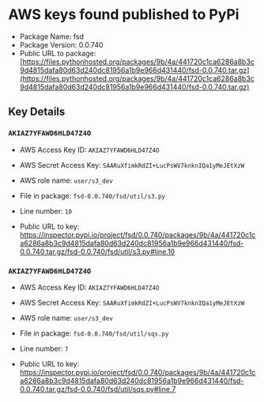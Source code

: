 # AWS keys found published to PyPi

* Package Name: fsd
* Package Version: 0.0.740
* Public URL to package: [https://files.pythonhosted.org/packages/9b/4a/441720c1ca6286a8b3c9d4815dafa80d63d240dc81956a1b9e966d431440/fsd-0.0.740.tar.gz](https://files.pythonhosted.org/packages/9b/4a/441720c1ca6286a8b3c9d4815dafa80d63d240dc81956a1b9e966d431440/fsd-0.0.740.tar.gz)

## Key Details

### `AKIAZ7YFAWD6HLD47Z4O`

* AWS Access Key ID: `AKIAZ7YFAWD6HLD47Z4O`
* AWS Secret Access Key: `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` 
* AWS role name: `user/s3_dev`
* File in package: `fsd-0.0.740/fsd/util/s3.py`
* Line number: `10`

* Public URL to key: https://inspector.pypi.io/project/fsd/0.0.740/packages/9b/4a/441720c1ca6286a8b3c9d4815dafa80d63d240dc81956a1b9e966d431440/fsd-0.0.740.tar.gz/fsd-0.0.740/fsd/util/s3.py#line.10



### `AKIAZ7YFAWD6HLD47Z4O`

* AWS Access Key ID: `AKIAZ7YFAWD6HLD47Z4O`
* AWS Secret Access Key: `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` 
* AWS role name: `user/s3_dev`
* File in package: `fsd-0.0.740/fsd/util/sqs.py`
* Line number: `7`

* Public URL to key: https://inspector.pypi.io/project/fsd/0.0.740/packages/9b/4a/441720c1ca6286a8b3c9d4815dafa80d63d240dc81956a1b9e966d431440/fsd-0.0.740.tar.gz/fsd-0.0.740/fsd/util/sqs.py#line.7


